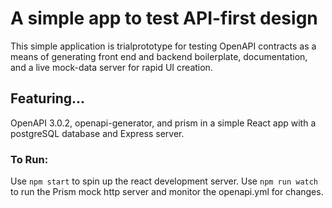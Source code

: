 # A simple app to test API-first design

This simple application is trialprototype for testing OpenAPI contracts as a means of generating front end and backend boilerplate, documentation, and a live mock-data server for rapid UI creation.

## Featuring...

OpenAPI 3.0.2, openapi-generator, and prism in a simple React app with a postgreSQL database and Express server.

### To Run:

Use `npm start` to spin up the react development server.
Use `npm run watch` to run the Prism mock http server and monitor the openapi.yml for changes.